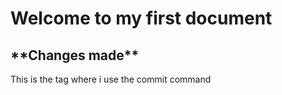 <h1>Welcome to my first document</h1>
<h2>**Changes made** </h2>
<p>This is the tag where i use the commit command</p>